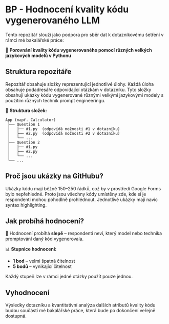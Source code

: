 # **BP - Hodnocení kvality kódu vygenerovaného LLM**

Tento repozitář slouží jako podpora pro sběr dat k dotazníkovému šetření v rámci mé bakalářské práce:  

📖 **Porovnání kvality kódu vygenerovaného pomocí různých velkých jazykových modelů v Pythonu**

## **Struktura repozitáře**

Repozitář obsahuje složky reprezentující jednotlivé úlohy. Každá úloha obsahuje podadresáře odpovídající otázkám v dotazníku. Tyto složky obsahují ukázky kódu vygenerované různými velkými jazykovými modely s použitím různých technik prompt engineeringu.

📂 **Struktura složek:**
```  
App (např. Calculator)
 ├── Question 1
 │   ├── #1.py  (odpovídá možnosti #1 v dotazníku)
 │   ├── #2.py  (odpovídá možnosti #2 v dotazníku)
 │   └── ...
 ├── Question 2
 │   ├── #1.py
 │   ├── #2.py
 │   └── ...
 └── ...
```

## **Proč jsou ukázky na GitHubu?**

Ukázky kódu mají běžně 150–250 řádků, což by v prostředí Google Forms bylo nepřehledné. Proto jsou všechny kódy umístěny zde, kde si je respondenti mohou pohodlně prohlédnout. Jednotlivé ukázky mají navíc syntax highlighting.

## **Jak probíhá hodnocení?**

📝 Hodnocení probíhá **slepě** – respondenti neví, který model nebo technika promptování daný kód vygenerovala.

📊 **Stupnice hodnocení:**
- **1 bod** – velmi špatná čitelnost
- **5 bodů** – vynikající čitelnost

Každý stupeň lze v rámci jedné otázky použít pouze jednou.

## **Vyhodnocení**

Výsledky dotazníku a kvantitativní analýza dalších atributů kvality kódu budou součástí mé bakalářské práce, která bude po dokončení veřejně dostupná.